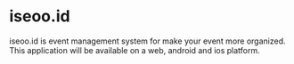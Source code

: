 # iseoo.id
iseoo.id is event management system for make your event more organized. This application will be available on a web, android and ios platform.